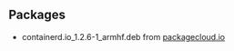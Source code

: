 ## Packages
- containerd.io_1.2.6-1_armhf.deb from [packagecloud.io](https://packagecloud.io/Hypriot/rpi/packages/raspbian/buster/containerd.io_1.2.6-1_armhf.deb)
